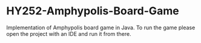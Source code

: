 # HY252-Amphypolis-Board-Game
Implementation of Amphypolis board game in Java. To run the game please open the project with an IDE and run it from there.

